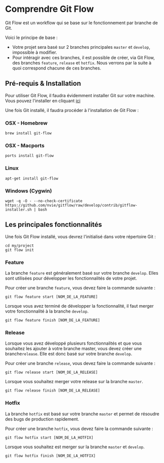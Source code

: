 # Comprendre Git Flow
Git Flow est un workflow qui se base sur le fonctionnement par branche de Git.

Voici le principe de base : 
* Votre projet sera basé sur 2 branches principales ```master``` et ```develop```, impossible à modifier.
*  Pour intéragir avec ces branches, il est possible de créer, via Git Flow, des branches ```feature```, ```release``` et ```hotfix```. Nous verrons par la suite à quoi correspond chacune de ces branches.

## Pré-requis & Installation
Pour utiliser Git Flow, il faudra évidemment installer Git sur votre machine. Vous pouvez l'installer en cliquant [ici](https://git-scm.com/)

Une fois Git installé, il faudra procéder à l'installation de Git Flow :

### OSX - Homebrew
```
brew install git-flow
```

### OSX - Macports
```
ports install git-flow
```

### Linux
```
apt-get install git-flow
```

### Windows (Cygwin)
```
wget -q -O - --no-check-certificate https://github.com/nvie/gitflow/raw/develop/contrib/gitflow-installer.sh | bash
```

## Les principales fonctionnalités

Une fois Git Flow installé, vous devrez l'initialisé dans votre répertoire Git :
```
cd my/project
git flow init
```

### Feature
La branche ```feature``` est généralement basé sur votre branche ```develop```. Elles sont utilisées pour développer les fonctionnalités de votre projet.

Pour créer une branche ```feature```, vous devez faire la commande suivante :
```
git flow feature start [NOM_DE_LA_FEATURE]
```

Lorsque vous avez terminé de développer la fonctionnalité, il faut merger votre fonctionnalité à la branche ```develop```.
```
git flow feature finish [NOM_DE_LA_FEATURE]
```

### Release
Lorsque vous avez développé plusieurs fonctionnalités et que vous souhaitez les ajouter à votre branche master, vous devez créer une branche```release```. Elle est donc basé sur votre branche ```develop```.

Pour créer une branche ```release```, vous devez faire la commande suivante :
```
git flow release start [NOM_DE_LA_RELEASE]
```

Lorsque vous souhaitez merger votre release sur la branche ```master```.
```
git flow release finish [NOM_DE_LA_RELEASE]
```

### Hotfix
La branche ```hotfix``` est basé sur votre branche ```master``` et permet de résoudre des bugs de production rapidement.

Pour créer une branche ```hotfix```, vous devez faire la commande suivante :
```
git flow hotfix start [NOM_DE_LA_HOTFIX]
```

Lorsque vous souhaitez est merger sur la branche ```master``` et ```develop```.
```
git flow hotfix finish [NOM_DE_LA_HOTFIX]
```

